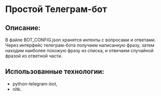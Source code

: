 # Простой Телеграм-бот


## Описание:

В файле BOT_CONFIG.json хранятся интенты с вопросами и ответами. Через интерфейс телеграм-бота получаем написанную фразу, затем находим наиболее похожую фразу из списка, и отвечаем случайной фразой из ответной части.

## Использованные технологии:
- python-telegram-bot,
- nltk.
